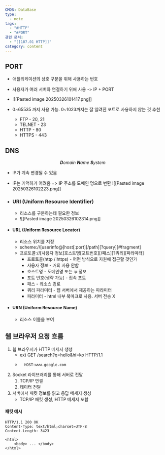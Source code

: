 ```yaml
---
CMDS: DataBase
type:
  - note
tags:
  - "#HTTP"
  - "#PORT"
관련 문서:
  - "[[107.01 HTTP]]"
category: content
---
```

## PORT
- 애플리케이션의 상호 구분을 위해 사용하는 번호
- 사용자가 여러 서버와 연결하기 위해 사용 -> IP + PORT
- ![[Pasted image 20250326101417.png]]

- 0~65535 까지 사용 가능. 0~1023까지는 잘 알려진 포트로 사용하지 않는 것 추천
	- FTP - 20, 21
	- TELNET - 23
	- HTTP - 80
	- HTTPS - 443

## DNS

<center><i><b>D</b>omain <b>N</b>ame <b>S</b>ystem</i></center>

- IP가 계속 변경될 수 있음
- IP는 기억하기 어려움
=> IP 주소를 도메인 명으로 변환
![[Pasted image 20250326102223.png]]

- ### URI (Uniform Resource Identifier)
	- 리소스를 구분하는데 필요한 정보
	- ![[Pasted image 20250326102314.png]]
- #### URL (Uniform Resource Locator)
	- 리소스 위치를 지정
	- scheme://\[userinfo@\]host\[:port\]\[/path\]\[?query\]\[#fragment\]
	- 프로토콜://\[사용자 정보\]호스트명\[포트번호]\[/패스]\[?쿼리]\[파라미터]
		- 프로토콜(http / https) - 어떤 방식으로 자원에 접근할 것인가
		- 사용자 정보 - 거의 사용 안함
		- 호스트명 - 도메인명 또는 ip 정보
		- 포트 번호(생략 가능) - 접속 포트
		- 패스 - 리소스 경로
		- 쿼리 파라미터 - 웹 서버에서 제공하는 파라미터
		- 파라미터 - html 내부 북마크로 사용. 서버 전송 X
- #### URN (Uniform Resource Name)
	- 리소스 이름을 부여

## 웹 브라우저 요청 흐름
1. 웹 브라우저가 HTTP 메세지 생성
	- ex) GET /search?q=hello&hi=ko HTTP/1.1
	-       HOST:www.google.com
2. Socket 라이브러리를 통해 서버로 전달
	1. TCP/IP 연결
	2. 데이터 전달
3. 서버에서 패킷 정보를 읽고 응답 메세지 생성
	- TCP/IP 패킷 생성, HTTP 메세지 포함

#### 패킷 예시
```
HTTP/1.1 200 OK
Content-Type: text/html;charset=UTF-8
Content-Length: 3423

<html>
	<body> ... </body>
</html>
```